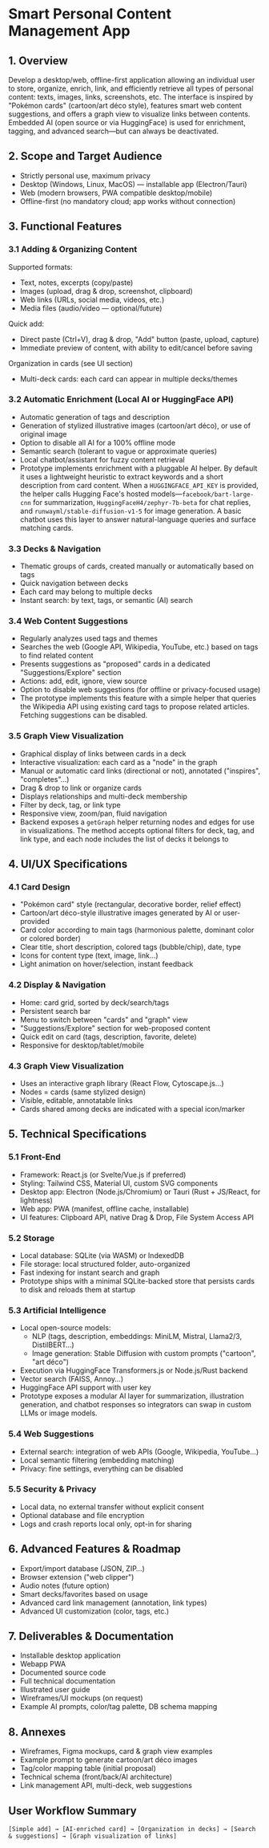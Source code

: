 # Smart Personal Content Management App

## 1. Overview
Develop a desktop/web, offline-first application allowing an individual user to store, organize, enrich, link, and efficiently retrieve all types of personal content: texts, images, links, screenshots, etc. The interface is inspired by "Pokémon cards" (cartoon/art déco style), features smart web content suggestions, and offers a graph view to visualize links between contents. Embedded AI (open source or via HuggingFace) is used for enrichment, tagging, and advanced search—but can always be deactivated.

## 2. Scope and Target Audience
- Strictly personal use, maximum privacy
- Desktop (Windows, Linux, MacOS) — installable app (Electron/Tauri)
- Web (modern browsers, PWA compatible desktop/mobile)
- Offline-first (no mandatory cloud; app works without connection)

## 3. Functional Features
### 3.1 Adding & Organizing Content
Supported formats:
- Text, notes, excerpts (copy/paste)
- Images (upload, drag & drop, screenshot, clipboard)
- Web links (URLs, social media, videos, etc.)
- Media files (audio/video — optional/future)

Quick add:
- Direct paste (Ctrl+V), drag & drop, "Add" button (paste, upload, capture)
- Immediate preview of content, with ability to edit/cancel before saving

Organization in cards (see UI section)
- Multi-deck cards: each card can appear in multiple decks/themes

### 3.2 Automatic Enrichment (Local AI or HuggingFace API)
- Automatic generation of tags and description
- Generation of stylized illustrative images (cartoon/art déco), or use of original image
- Option to disable all AI for a 100% offline mode
- Semantic search (tolerant to vague or approximate queries)
- Local chatbot/assistant for fuzzy content retrieval
- Prototype implements enrichment with a pluggable AI helper. By default it uses a lightweight heuristic to extract keywords and a short description from card content. When a `HUGGINGFACE_API_KEY` is provided, the helper calls Hugging Face's hosted models—`facebook/bart-large-cnn` for summarization, `HuggingFaceH4/zephyr-7b-beta` for chat replies, and `runwayml/stable-diffusion-v1-5` for image generation. A basic chatbot uses this layer to answer natural-language queries and surface matching cards.

### 3.3 Decks & Navigation
- Thematic groups of cards, created manually or automatically based on tags
- Quick navigation between decks
- Each card may belong to multiple decks
- Instant search: by text, tags, or semantic (AI) search

### 3.4 Web Content Suggestions
- Regularly analyzes used tags and themes
- Searches the web (Google API, Wikipedia, YouTube, etc.) based on tags to find related content
- Presents suggestions as "proposed" cards in a dedicated "Suggestions/Explore" section
- Actions: add, edit, ignore, view source
- Option to disable web suggestions (for offline or privacy-focused usage)
- The prototype implements this feature with a simple helper that queries the Wikipedia API using existing card tags to propose related articles. Fetching suggestions can be disabled.

### 3.5 Graph View Visualization
- Graphical display of links between cards in a deck
- Interactive visualization: each card as a "node" in the graph
- Manual or automatic card links (directional or not), annotated ("inspires", "completes"…)
- Drag & drop to link or organize cards
- Displays relationships and multi-deck membership
- Filter by deck, tag, or link type
- Responsive view, zoom/pan, fluid navigation
- Backend exposes a `getGraph` helper returning nodes and edges for use in visualizations. The method accepts optional filters for deck, tag, and link type, and each node includes the list of decks it belongs to

## 4. UI/UX Specifications
### 4.1 Card Design
- "Pokémon card" style (rectangular, decorative border, relief effect)
- Cartoon/art déco-style illustrative images generated by AI or user-provided
- Card color according to main tags (harmonious palette, dominant color or colored border)
- Clear title, short description, colored tags (bubble/chip), date, type
- Icons for content type (text, image, link…)
- Light animation on hover/selection, instant feedback

### 4.2 Display & Navigation
- Home: card grid, sorted by deck/search/tags
- Persistent search bar
- Menu to switch between "cards" and "graph" view
- "Suggestions/Explore" section for web-proposed content
- Quick edit on card (tags, description, favorite, delete)
- Responsive for desktop/tablet/mobile

### 4.3 Graph View Visualization
- Uses an interactive graph library (React Flow, Cytoscape.js…)
- Nodes = cards (same stylized design)
- Visible, editable, annotatable links
- Cards shared among decks are indicated with a special icon/marker

## 5. Technical Specifications
### 5.1 Front-End
- Framework: React.js (or Svelte/Vue.js if preferred)
- Styling: Tailwind CSS, Material UI, custom SVG components
- Desktop app: Electron (Node.js/Chromium) or Tauri (Rust + JS/React, for lightness)
- Web app: PWA (manifest, offline cache, installable)
- UI features: Clipboard API, native Drag & Drop, File System Access API

### 5.2 Storage
- Local database: SQLite (via WASM) or IndexedDB
- File storage: local structured folder, auto-organized
- Fast indexing for instant search and graph
 - Prototype ships with a minimal SQLite-backed store that persists cards to disk and reloads them at startup

### 5.3 Artificial Intelligence
- Local open-source models:
  - NLP (tags, description, embeddings: MiniLM, Mistral, Llama2/3, DistilBERT…)
  - Image generation: Stable Diffusion with custom prompts ("cartoon", "art déco")
- Execution via HuggingFace Transformers.js or Node.js/Rust backend
- Vector search (FAISS, Annoy…)
- HuggingFace API support with user key
 - Prototype exposes a modular AI layer for summarization, illustration generation, and chatbot responses so integrators can swap in custom LLMs or image models.

### 5.4 Web Suggestions
- External search: integration of web APIs (Google, Wikipedia, YouTube…)
- Local semantic filtering (embedding matching)
- Privacy: fine settings, everything can be disabled

### 5.5 Security & Privacy
- Local data, no external transfer without explicit consent
- Optional database and file encryption
- Logs and crash reports local only, opt-in for sharing

## 6. Advanced Features & Roadmap
- Export/import database (JSON, ZIP…)
- Browser extension ("web clipper")
- Audio notes (future option)
- Smart decks/favorites based on usage
- Advanced card link management (annotation, link types)
- Advanced UI customization (color, tags, etc.)

## 7. Deliverables & Documentation
- Installable desktop application
- Webapp PWA
- Documented source code
- Full technical documentation
- Illustrated user guide
- Wireframes/UI mockups (on request)
- Example AI prompts, color/tag palette, DB schema mapping

## 8. Annexes
- Wireframes, Figma mockups, card & graph view examples
- Example prompt to generate cartoon/art déco images
- Tag/color mapping table (initial proposal)
- Technical schema (front/back/AI architecture)
- Link management API, multi-deck, web suggestions

## User Workflow Summary
```
[Simple add] → [AI-enriched card] → [Organization in decks] → [Search & suggestions] → [Graph visualization of links]
```
